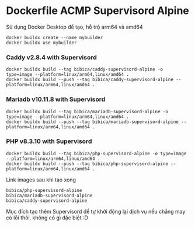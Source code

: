 # Dockerfile ACMP Supervisord Alpine
Sử dụng Docker Desktop để tạo, hỗ trộ arm64 và amd64
```
docker buildx create --name mybuilder
docker buildx use mybuilder
```
### Caddy v2.8.4 with Supervisord
```
docker buildx build --tag bibica/caddy-supervisord-alpine -o type=image --platform=linux/arm64,linux/amd64 .
docker buildx build --push --tag bibica/caddy-supervisord-alpine --platform=linux/arm64,linux/amd64 .
````
### Mariadb v10.11.8 with Supervisord
```
docker buildx build --tag bibica/mariadb-supervisord-alpine -o type=image --platform=linux/arm64,linux/amd64 .
docker buildx build --push --tag bibica/mariadb-supervisord-alpine --platform=linux/arm64,linux/amd64 .
```
### PHP v8.3.10 with Supervisord
```
docker buildx build --tag bibica/php-supervisord-alpine -o type=image --platform=linux/arm64,linux/amd64 .
docker buildx build --push --tag bibica/php-supervisord-alpine --platform=linux/arm64,linux/amd64 .
```
Link images sau khi tạo xong
```
bibica/php-supervisord-alpine
bibica/mariadb-supervisord-alpine
bibica/caddy-supervisord-alpine
```
Mục đích tạo thêm Supervisord để tự khởi động lại dịch vụ nếu chẳng may có lỗi thôi, không có gì đặc biệt :D
